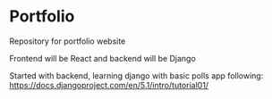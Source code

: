 # Portfolio
Repository for portfolio website


Frontend will be React and backend will be Django 


Started with backend, learning django with basic polls app following: https://docs.djangoproject.com/en/5.1/intro/tutorial01/
